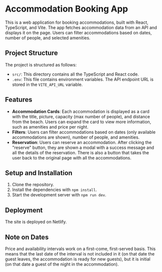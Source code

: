 # Accommodation Booking App

This is a web application for booking accommodations, built with React, TypeScript, and Vite. The app fetches accommodation data from an API and displays it on the page. Users can filter accommodations based on dates, number of people, and selected amenities.

## Project Structure

The project is structured as follows:

- `src/`: This directory contains all the TypeScript and React code.
- `.env`: This file contains environment variables. The API endpoint URL is stored in the `VITE_API_URL` variable.

## Features

- **Accommodation Cards**: Each accommodation is displayed as a card with the title, picture, capacity (max number of people), and distance from the beach. Users can expand the card to view more information, such as amenities and price per night.
- **Filters**: Users can filter accommodations based on dates (only available accommodations are shown), number of people, and amenities.
- **Reservation**: Users can reserve an accommodation. After clicking the "reserve" button, they are shown a modal with a success message and all the details of the reservation. There is also a button that takes the user back to the original page with all the accommodations.

## Setup and Installation

1. Clone the repository.
2. Install the dependencies with `npm install`.
3. Start the development server with `npm run dev`.

## Deployment

The site is deployed on Netlify.

## Note on Dates

Price and availability intervals work on a first-come, first-served basis. This means that the last date of the interval is not included in it (on that date the guest leaves, the accommodation is ready for new guests), but it is initial (on that date a guest of the night in the accommodation).
